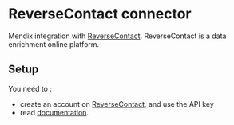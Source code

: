 # ReverseContact connector
Mendix integration with [ReverseContact]. ReverseContact is a data enrichment online platform. 

## Setup
You need to :
* create an account on [ReverseContact], and use the API key
* read [documentation](https://docs.reversecontact.com/enriched_profile_check/).

[ReverseContact]: https://www.reversecontact.com/
